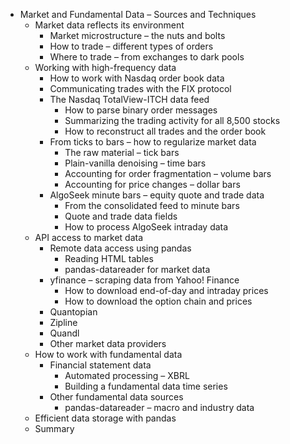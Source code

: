 - Market and Fundamental Data – Sources and Techniques
    - Market data reflects its environment
        - Market microstructure – the nuts and bolts
        - How to trade – different types of orders
        - Where to trade – from exchanges to dark pools
    - Working with high-frequency data
        - How to work with Nasdaq order book data
        - Communicating trades with the FIX protocol
        - The Nasdaq TotalView-ITCH data feed
            - How to parse binary order messages
            - Summarizing the trading activity for all 8,500 stocks
            - How to reconstruct all trades and the order book
        - From ticks to bars – how to regularize market data
            - The raw material – tick bars
            - Plain-vanilla denoising – time bars
            - Accounting for order fragmentation – volume bars
            - Accounting for price changes – dollar bars
        - AlgoSeek minute bars – equity quote and trade data
            - From the consolidated feed to minute bars
            - Quote and trade data fields
            - How to process AlgoSeek intraday data
    - API access to market data
        - Remote data access using pandas
            - Reading HTML tables
            - pandas-datareader for market data
        - yfinance – scraping data from Yahoo! Finance
            - How to download end-of-day and intraday prices
            - How to download the option chain and prices
        - Quantopian
        - Zipline
        - Quandl
        - Other market data providers
    - How to work with fundamental data
        - Financial statement data
            - Automated processing – XBRL
            - Building a fundamental data time series
        - Other fundamental data sources
            - pandas-datareader – macro and industry data
    - Efficient data storage with pandas
    - Summary
